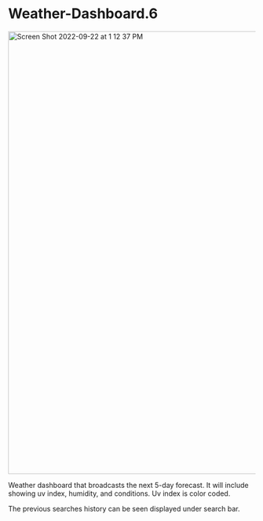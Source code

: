 # Weather-Dashboard.6

<img width="900" alt="Screen Shot 2022-09-22 at 1 12 37 PM" src="https://user-images.githubusercontent.com/110875368/191821213-c51cd67f-0959-493b-9c26-06ed75e51e2c.png">


Weather dashboard that broadcasts the next 5-day forecast. It will include showing uv index, humidity, and conditions.
Uv index is color coded.

The previous searches history can be seen displayed under search bar.
